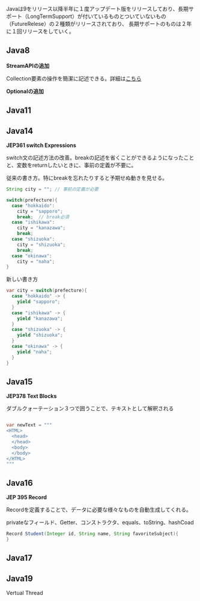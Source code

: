 Javaは9をリリース以降半年に１度アップデート版をリリースしており、長期サポート（LongTermSupport）が付いているものとついていないもの（FutureRelese）の２種類がリリースされており、
長期サポートのものは２年に１回リリースをしていく。

## Java8

**StreamAPIの追加**

Collection要素の操作を簡潔に記述できる。詳細は[こちら]()

**Optionalの追加**

## Java11

## Java14

**JEP361 switch Expressions**

switch文の記述方法の改善。breakの記述を省くことができるようになったことと、変数をreturnしたいときに、事前の定義が不要に。

従来の書き方。特にbreakを忘れたりすると予期せぬ動きを見せる。

```Java
String city = ""; // 事前の定義が必要

switch(prefecture){
  case "hokkaido":
    city = "sapporo";
    break;  // break必須
  case "ishikawa":
    city = "kanazawa";
    break;
  case "shizuoka":
    city = "shizuoka";
    break;
  case "okinawa":
    city = "naha";
}
```

新しい書き方

```Java
var city = switch(prefecture){
  case "hokkaido" -> {
    yield "sapporo";
  }
  case "ishikawa" -> {
    yield "kanazawa";
  }
  case "shizuoka" -> {
    yield "shizuoka";
  }
  case "okinawa" -> {
    yield "naha";
  }
}
```
## Java15

**JEP378 Text Blocks**

ダブルクォーテーション３つで囲うことで、テキストとして解釈される

```Java

var newText = """
<HTML>
  <head>
  </head>
  <body>
  </body>
</HTML>
"""
```

## Java16

**JEP 395 Record**

Recordを定義することで、データに必要な様々なものを自動生成してくれる。

privateなフィールド、Getter、コンストラクタ、equals、toString、hashCoad

```Java
Record Student(Integer id, String name, String favoriteSubject){
}
```

## Java17

## Java19

Vertual Thread
